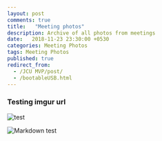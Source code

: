 ```yaml
---
layout: post
comments: true
title:   "Meeting photos"
description: Archive of all photos from meetings
date:   2018-11-23 23:30:00 +0530
categories: Meeting Photos
tags: Meeting Photos
published: true
redirect_from:
  - /JCU MVP/post/
  - /bootableUSB.html
---
```

### Testing imgur url


![test](https://imgur.com/a/UXOX1UL)

<img src="https://imgur.com/a/UXOX1UL"
     alt="Markdown test"
     style="float: left; margin-right: 10px;" />
